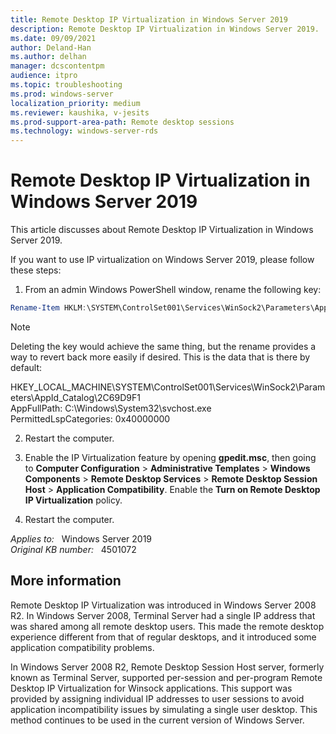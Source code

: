 ```yaml
---
title: Remote Desktop IP Virtualization in Windows Server 2019
description: Remote Desktop IP Virtualization in Windows Server 2019.
ms.date: 09/09/2021
author: Deland-Han
ms.author: delhan 
manager: dcscontentpm
audience: itpro
ms.topic: troubleshooting
ms.prod: windows-server
localization_priority: medium
ms.reviewer: kaushika, v-jesits
ms.prod-support-area-path: Remote desktop sessions
ms.technology: windows-server-rds
---
```

# Remote Desktop IP Virtualization in Windows Server 2019

This article discusses about Remote Desktop IP Virtualization in Windows Server 2019. 

If you want to use IP virtualization on Windows Server 2019, please follow these steps:

1. From an admin Windows PowerShell window, rename the following key: 
```powershell
Rename-Item HKLM:\SYSTEM\ControlSet001\Services\WinSock2\Parameters\AppId_Catalog\2C69D9F1 Backup_2C69D9F1
```
>[!NOTE]
>Deleting the key would achieve the same thing, but the rename provides a way to revert back more easily if desired. This is the data that is there by default:
>       
>HKEY_LOCAL_MACHINE\SYSTEM\ControlSet001\Services\WinSock2\Parameters\AppId_Catalog\2C69D9F1\
>AppFullPath: C:\Windows\System32\svchost.exe\
>PermittedLspCategories: 0x40000000

2. Restart the computer.

3. Enable the IP Virtualization feature by opening **gpedit.msc**, then going to **Computer Configuration** > **Administrative Templates** > **Windows Components** > **Remote Desktop Services** > **Remote Desktop Session Host** > **Application Compatibility**. Enable the **Turn on Remote Desktop IP Virtualization** policy.

4. Restart the computer.

_Applies to:_ &nbsp; Windows Server 2019  
_Original KB number:_ &nbsp; 4501072

## More information

Remote Desktop IP Virtualization was introduced in Windows Server 2008 R2. In Windows Server 2008, Terminal Server had a single IP address that was shared among all remote desktop users. This made the remote desktop experience different from that of regular desktops, and it introduced some application compatibility problems.

In Windows Server 2008 R2, Remote Desktop Session Host server, formerly known as Terminal Server, supported per-session and per-program Remote Desktop IP Virtualization for Winsock applications. This support was provided by assigning individual IP addresses to user sessions to avoid application incompatibility issues by simulating a single user desktop. This method continues to be used in the current version of Windows Server.
